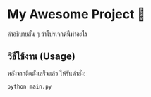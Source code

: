 # My Awesome Project 🚀
คำอธิบายสั้น ๆ ว่าโปรเจกต์นี้ทำอะไร

## วิธีใช้งาน (Usage)
หลังจากติดตั้งเสร็จแล้ว ให้รันคำสั่ง:
```bash
python main.py
